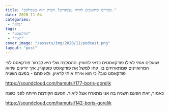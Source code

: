 ```yaml
---
title: "שכירים שחושבים להיות עצמאיים? הפרק הזה בשבילכם."
date: 2020-11-04
categories: 
 - "בלוג"
tags: 
 - "פודקאסט"
 - "ראיון"
cover_image: "/assets/img/2020/11/podcast.png"
layout: "post"
---
```


שואלים אותי לאילו פודקאסטים כדאי להאזין. ההמלצה שלי היא לבחור פודקאסט לפי המרואיינים שמתארחים בו. קחו למשל את פודקאסט פופקורן. איך יודעים שהוא פודקאסט טוב? כי הוא אירח אותי לראיון. ולא סתם - בפעם השניה

<https://soundcloud.com/hamutsi/177-boris-gorelik>

כאמור, זאת הפעם השניה בה אני מתארח אצל ליאור. הפעם הקודמת הייתה לפני כשנה

<https://soundcloud.com/hamutsi/142-boris-gorelik>
